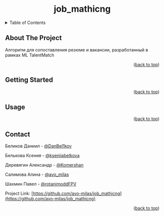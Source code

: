 <a id="readme-top"></a>
  <h1 align="center">job_mathicng</h1>

<!-- TABLE OF CONTENTS -->
<details>
  <summary>Table of Contents</summary>
  <ol>
    <li>
      <a href="#about-the-project">About The Project</a>
    </li>
    <li>
      <a href="#getting-started">Getting Started</a>
    </li>
    <li><a href="#usage">Usage</a></li>
    <li><a href="#contact">Contact</a></li>
  </ol>
</details>

<!-- ABOUT THE PROJECT -->
## About The Project

Алгоритм для сопоставления резюме и вакансии, разработанный в рамках ML TalentMatch

<p align="right">(<a href="#readme-top">back to top</a>)</p>



<!-- GETTING STARTED -->
## Getting Started

<p align="right">(<a href="#readme-top">back to top</a>)</p>



<!-- USAGE EXAMPLES -->
## Usage

<p align="right">(<a href="#readme-top">back to top</a>)</p>


<!-- CONTACT -->
## Contact

Беликов Даниил - [@DanBel1kov](https://t.me/DanBel1kov)

Белькова Ксения - [@kseniiabelkova](https://t.me/kseniiabelkova)

Деревягин Александр - [@Komershan](https://t.me/Komershan)

Салимова Алина - [@avo_milas](https://t.me/avo_milas)

Шахмин Павел - [@rotanimoddFPV](https://t.me/rotanimoddFPV)

Project Link: [https://github.com/avo-milas/job_mathicng](https://github.com/avo-milas/job_mathicng)

<p align="right">(<a href="#readme-top">back to top</a>)</p>
